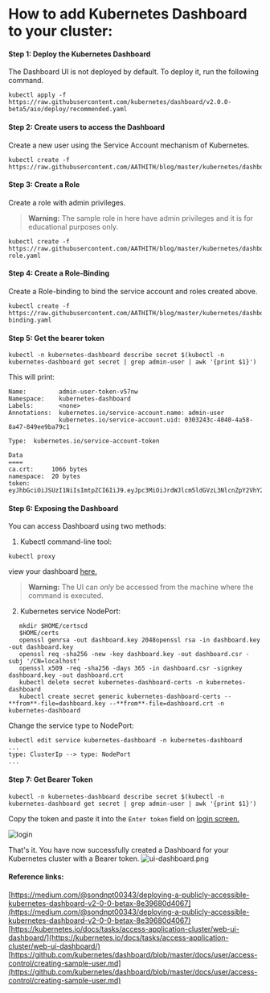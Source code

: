 # How to add Kubernetes Dashboard to your cluster:

#### Step 1: Deploy the Kubernetes Dashboard
The Dashboard UI is not deployed by default. To deploy it, run the following command.

    kubectl apply -f https://raw.githubusercontent.com/kubernetes/dashboard/v2.0.0-beta5/aio/deploy/recommended.yaml

#### Step 2: Create users to access the Dashboard
Create a new user using the Service Account mechanism of Kubernetes.

    kubectl create -f https://raw.githubusercontent.com/AATHITH/blog/master/kubernetes/dashboard/sa.yaml

#### Step 3: Create a Role
Create a role with admin privileges.
> **Warning:** The sample role in here have admin privileges and it is for educational purposes only.

    kubectl create -f https://raw.githubusercontent.com/AATHITH/blog/master/kubernetes/dashboard/cluster-role.yaml

#### Step 4: Create a Role-Binding
Create a Role-binding to bind the service account and roles created above.

    kubectl create -f https://raw.githubusercontent.com/AATHITH/blog/master/kubernetes/dashboard/role-binding.yaml

#### Step 5: Get the bearer token

    kubectl -n kubernetes-dashboard describe secret $(kubectl -n kubernetes-dashboard get secret | grep admin-user | awk '{print $1}')

This will print:
```
Name:         admin-user-token-v57nw
Namespace:    kubernetes-dashboard
Labels:       <none>
Annotations:  kubernetes.io/service-account.name: admin-user
              kubernetes.io/service-account.uid: 0303243c-4040-4a58-8a47-849ee9ba79c1

Type:  kubernetes.io/service-account-token

Data
====
ca.crt:     1066 bytes
namespace:  20 bytes
token:      eyJhbGciOiJSUzI1NiIsImtpZCI6IiJ9.eyJpc3MiOiJrdWJlcm5ldGVzL3NlcnZpY2VhY2NvdW50Iiwia3ViZXJuZXRlcy5pby9zZXJ2aWNlYWNjb3VudC9uYW1lc3BhY2UiOiJrdWJlcm5ldGVzLWRhc2hib2FyZCIsImt1YmVybmV0ZXMuaW8vc2VydmljZWFjY291bnQvc2VjcmV0Lm5hbWUiOiJhZG1pbi11c2VyLXRva2VuLXY1N253Iiwia3ViZXJuZXRlcy5pby9zZXJ2aWNlYWNjb3VudC9zZXJ2aWNlLWFjY291bnQubmFtZSI6ImFkbWluLXVzZXIiLCJrdWJlcm5ldGVzLmlvL3NlcnZpY2VhY2NvdW50L3NlcnZpY2UtYWNjb3VudC51aWQiOiIwMzAzMjQzYy00MDQwLTRhNTgtOGE0Ny04NDllZTliYTc5YzEiLCJzdWIiOiJzeXN0ZW06c2Vydmls6

```

#### Step 6: Exposing the Dashboard
You can access Dashboard using two methods:
1) Kubectl command-line tool:

`kubectl proxy`

view your dashboard [here.](http://localhost:8001/api/v1/namespaces/kubernetes-dashboard/services/https:kubernetes-dashboard:/proxy/#/login)

> **Warning:** The UI can  _only_  be accessed from the machine where the command is executed.

2) Kubernetes service NodePort:

   
```
   mkdir $HOME/certscd
   $HOME/certs
   openssl genrsa -out dashboard.key 2048openssl rsa -in dashboard.key -out dashboard.key
   openssl req -sha256 -new -key dashboard.key -out dashboard.csr -subj '/CN=localhost'
   openssl x509 -req -sha256 -days 365 -in dashboard.csr -signkey dashboard.key -out dashboard.crt
   kubectl delete secret kubernetes-dashboard-certs -n kubernetes-dashboard
   kubectl create secret generic kubernetes-dashboard-certs --**from**-file=dashboard.key --**from**-file=dashboard.crt -n kubernetes-dashboard
```

Change the service type to NodePort:

```
kubectl edit service kubernetes-dashboard -n kubernetes-dashboard
...
type: ClusterIp --> type: NodePort
...
```

#### Step 7: Get Bearer Token

    kubectl -n kubernetes-dashboard describe secret $(kubectl -n kubernetes-dashboard get secret | grep admin-user | awk '{print $1}')

Copy the token and paste it into the  `Enter token`  field on [login screen.](https://ip:nodeport/#/login)

![login](/kubernetes/dashboard/login.PNG)

That's it. You have now successfully created a Dashboard for your Kubernetes cluster with a Bearer token.
![ui-dashboard.png](/kubernetes/dashboard/ui-dashboard.png)

#### Reference links:
[https://medium.com/@sondnpt00343/deploying-a-publicly-accessible-kubernetes-dashboard-v2-0-0-betax-8e39680d4067](https://medium.com/@sondnpt00343/deploying-a-publicly-accessible-kubernetes-dashboard-v2-0-0-betax-8e39680d4067)<br>
[https://kubernetes.io/docs/tasks/access-application-cluster/web-ui-dashboard/](https://kubernetes.io/docs/tasks/access-application-cluster/web-ui-dashboard/)<br>
[https://github.com/kubernetes/dashboard/blob/master/docs/user/access-control/creating-sample-user.md](https://github.com/kubernetes/dashboard/blob/master/docs/user/access-control/creating-sample-user.md)<br>
